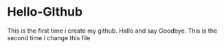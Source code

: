 # Hello-GIthub
This is the first time i create my github.
Hallo and say Goodbye.
This is the second time i change this file 
